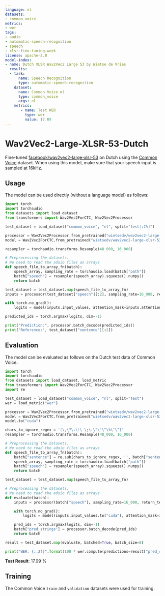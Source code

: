 ```yaml
---
language: nl
datasets:
- common_voice
metrics:
- wer
tags:
- audio
- automatic-speech-recognition
- speech
- xlsr-fine-tuning-week
license: apache-2.0
model-index:
- name: Dutch XLSR Wav2Vec2 Large 53 by Wietse de Vries
  results:
  - task: 
      name: Speech Recognition
      type: automatic-speech-recognition
    dataset:
      name: Common Voice nl
      type: common_voice
      args: nl
    metrics:
       - name: Test WER
         type: wer
         value: 17.09
---
```


# Wav2Vec2-Large-XLSR-53-Dutch

Fine-tuned [facebook/wav2vec2-large-xlsr-53](https://huggingface.co/facebook/wav2vec2-large-xlsr-53) on Dutch using the [Common Voice](https://huggingface.co/datasets/common_voice) dataset.
When using this model, make sure that your speech input is sampled at 16kHz.

## Usage

The model can be used directly (without a language model) as follows:

```python
import torch
import torchaudio
from datasets import load_dataset
from transformers import Wav2Vec2ForCTC, Wav2Vec2Processor

test_dataset = load_dataset("common_voice", "nl", split="test[:2%]")

processor = Wav2Vec2Processor.from_pretrained("wietsedv/wav2vec2-large-xlsr-53-dutch")
model = Wav2Vec2ForCTC.from_pretrained("wietsedv/wav2vec2-large-xlsr-53-dutch")

resampler = torchaudio.transforms.Resample(48_000, 16_000)

# Preprocessing the datasets.
# We need to read the aduio files as arrays
def speech_file_to_array_fn(batch):
	speech_array, sampling_rate = torchaudio.load(batch["path"])
	batch["speech"] = resampler(speech_array).squeeze().numpy()
	return batch

test_dataset = test_dataset.map(speech_file_to_array_fn)
inputs = processor(test_dataset["speech"][:2], sampling_rate=16_000, return_tensors="pt", padding=True)

with torch.no_grad():
	logits = model(inputs.input_values, attention_mask=inputs.attention_mask).logits

predicted_ids = torch.argmax(logits, dim=-1)

print("Prediction:", processor.batch_decode(predicted_ids))
print("Reference:", test_dataset["sentence"][:2])
```


## Evaluation

The model can be evaluated as follows on the Dutch test data of Common Voice.


```python
import torch
import torchaudio
from datasets import load_dataset, load_metric
from transformers import Wav2Vec2ForCTC, Wav2Vec2Processor
import re

test_dataset = load_dataset("common_voice", "nl", split="test")
wer = load_metric("wer")

processor = Wav2Vec2Processor.from_pretrained("wietsedv/wav2vec2-large-xlsr-53-dutch")
model = Wav2Vec2ForCTC.from_pretrained("wietsedv/wav2vec2-large-xlsr-53-dutch")
model.to("cuda")

chars_to_ignore_regex = '[\,\?\.\!\-\;\:\"\'\“\%\‘\”]'
resampler = torchaudio.transforms.Resample(48_000, 16_000)

# Preprocessing the datasets.
# We need to read the aduio files as arrays
def speech_file_to_array_fn(batch):
	batch["sentence"] = re.sub(chars_to_ignore_regex, '', batch["sentence"]).lower()
	speech_array, sampling_rate = torchaudio.load(batch["path"])
	batch["speech"] = resampler(speech_array).squeeze().numpy()
	return batch

test_dataset = test_dataset.map(speech_file_to_array_fn)

# Preprocessing the datasets.
# We need to read the aduio files as arrays
def evaluate(batch):
	inputs = processor(batch["speech"], sampling_rate=16_000, return_tensors="pt", padding=True)

	with torch.no_grad():
		logits = model(inputs.input_values.to("cuda"), attention_mask=inputs.attention_mask.to("cuda")).logits

	pred_ids = torch.argmax(logits, dim=-1)
	batch["pred_strings"] = processor.batch_decode(pred_ids)
	return batch

result = test_dataset.map(evaluate, batched=True, batch_size=8)

print("WER: {:.2f}".format(100 * wer.compute(predictions=result["pred_strings"], references=result["sentence"])))
```

**Test Result**: 17.09 %


## Training

The Common Voice `train` and `validation` datasets were used for training.
